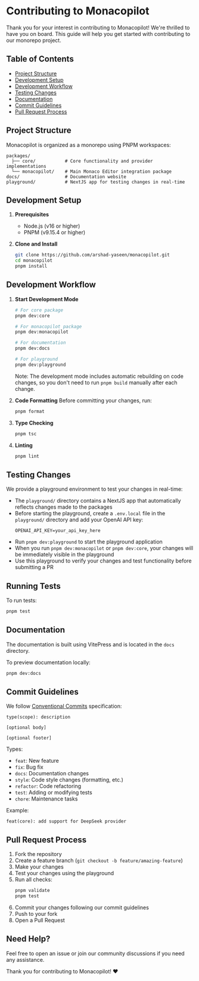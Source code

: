 # Contributing to Monacopilot

Thank you for your interest in contributing to Monacopilot! We're thrilled to have you on board. This guide will help you get started with contributing to our monorepo project.

## Table of Contents

- [Project Structure](#project-structure)
- [Development Setup](#development-setup)
- [Development Workflow](#development-workflow)
- [Testing Changes](#testing-changes)
- [Documentation](#documentation)
- [Commit Guidelines](#commit-guidelines)
- [Pull Request Process](#pull-request-process)

## Project Structure

Monacopilot is organized as a monorepo using PNPM workspaces:

```
packages/
  ├── core/           # Core functionality and provider implementations
  └── monacopilot/    # Main Monaco Editor integration package
docs/                 # Documentation website
playground/           # NextJS app for testing changes in real-time
```

## Development Setup

1. **Prerequisites**

    - Node.js (v16 or higher)
    - PNPM (v9.15.4 or higher)

2. **Clone and Install**

    ```bash
    git clone https://github.com/arshad-yaseen/monacopilot.git
    cd monacopilot
    pnpm install
    ```

## Development Workflow

1. **Start Development Mode**

    ```bash
    # For core package
    pnpm dev:core

    # For monacopilot package
    pnpm dev:monacopilot

    # For documentation
    pnpm dev:docs

    # For playground
    pnpm dev:playground
    ```

    Note: The development mode includes automatic rebuilding on code changes, so you don't need to run `pnpm build` manually after each change.

2. **Code Formatting**
   Before committing your changes, run:

    ```bash
    pnpm format
    ```

3. **Type Checking**

    ```bash
    pnpm tsc
    ```

4. **Linting**

    ```bash
    pnpm lint
    ```

## Testing Changes

We provide a playground environment to test your changes in real-time:

- The `playground/` directory contains a NextJS app that automatically reflects changes made to the packages
- Before starting the playground, create a `.env.local` file in the `playground/` directory and add your OpenAI API key:
    ```
    OPENAI_API_KEY=your_api_key_here
    ```
- Run `pnpm dev:playground` to start the playground application
- When you run `pnpm dev:monacopilot` or `pnpm dev:core`, your changes will be immediately visible in the playground
- Use this playground to verify your changes and test functionality before submitting a PR

## Running Tests

To run tests:

```bash
pnpm test
```

## Documentation

The documentation is built using VitePress and is located in the `docs` directory.

To preview documentation locally:

```bash
pnpm dev:docs
```

## Commit Guidelines

We follow [Conventional Commits](https://www.conventionalcommits.org/) specification:

```
type(scope): description

[optional body]

[optional footer]
```

Types:

- `feat`: New feature
- `fix`: Bug fix
- `docs`: Documentation changes
- `style`: Code style changes (formatting, etc.)
- `refactor`: Code refactoring
- `test`: Adding or modifying tests
- `chore`: Maintenance tasks

Example:

```
feat(core): add support for DeepSeek provider
```

## Pull Request Process

1. Fork the repository
2. Create a feature branch (`git checkout -b feature/amazing-feature`)
3. Make your changes
4. Test your changes using the playground
5. Run all checks:
    ```bash
    pnpm validate
    pnpm test
    ```
6. Commit your changes following our commit guidelines
7. Push to your fork
8. Open a Pull Request

## Need Help?

Feel free to open an issue or join our community discussions if you need any assistance.

Thank you for contributing to Monacopilot! ❤️
